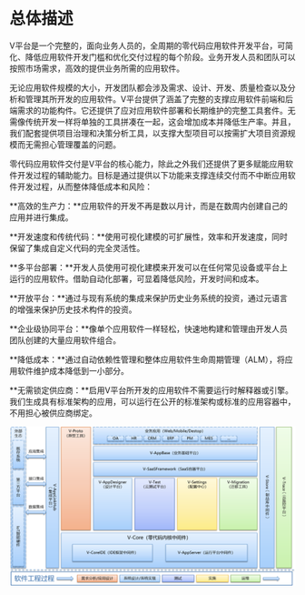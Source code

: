 # 总体描述

V平台是一个完整的，面向业务人员的，全周期的零代码应用软件开发平台，可简化、降低应用软件开发门槛和优化交付过程的每个阶段。业务开发人员和团队可以按照市场需求，高效的提供业务所需的应用软件。

无论应用软件规模的大小，开发团队都会涉及需求、设计、开发、质量检查以及分析和管理其所开发的应用软件。V平台提供了涵盖了完整的支撑应用软件前端和后端需求的功能构件。它还提供了应对应用软件部署​​和长期维护的完整工具套件。无需像传统开发一样将单独的工具拼凑在一起，这会增加成本并降低生产率。并且，我们配套提供项目治理和决策分析工具，以支撑大型项目可以按需扩大项目资源规模而无需担心管理覆盖的问题。

零代码应用软件交付是V平台的核心能力，除此之外我们还提供了更多赋能应用软件开发过程的辅助能力。目标是通过提供以下功能来支撑连续交付而不中断应用软件开发过程，从而整体降低成本和风险：

**高效的生产力：**应用软件的开发不再是数以月计，而是在数周内创建自己的应用并进行集成。

**开发速度和传统代码：**使用可视化建模的可扩展性，效率和开发速度，同时保留了集成自定义代码的完全灵活性。

**多平台部署：**开发人员使用可视化建模来开发可以在任何常见设备或平台上运行的应用软件。借助自动化部署，可显着降低风险，开发时间和成本。

**开放平台：**通过与现有系统的集成来保护历史业务系统的投资，通过元语言的增强来保护历史技术构件的投资。

**企业级协同平台：**像单个应用软件一样轻松，快速地构建和管理由开发人员团队创建的大量应用软件组合。

**降低成本：**通过自动依赖性管理和整体应用软件生命周期管理（ALM），将应用软件维护成本降低到一小部分。

**无需锁定供应商：**启用V平台所开发的应用软件不需要运行时解释器或引擎。我们生成具有标准架构的应用，可以运行在公开的标准架构或标准的应用容器中，不用担心被供应商绑定。

![](../.gitbook/assets/总体业务架构.png)
